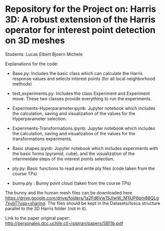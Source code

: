 # Repository for the Project on: Harris 3D: A robust extension of the Harris operator for interest point detection on 3D meshes

Students: 
Lucas Elbert 
Bjoern Michele 

Explanations for the code: 
- Base.py:  Includes the basic class which can calculate the Harris response values and selects interest points (for all local neighborhood methods) 
- test_experiments.py: Includes the class Experiment and Experiment move. These two classes provide everything to run the experiments. 
- Experiments-Hyperparameter.ipynb: Jupyter notebook which includes the  calculation, saving and visualization of the values for the Hyperparameter selection.
- Experiments-Transformations.ipynb: Jupyter notebook which includes the calculation, saving and visualization of the values for the transformations experiments.
- Basic shapes.ipynb: Jupyter notebook which includes experiments with the basic forms (pyramid, cube), and the visualization of the intermeidate steps of the interest points selection. 

- ply.py: Basic functions to read and write ply files (code taken from the course TPs)
- bunny.ply : Bunny point cloud (taken from the course TPs)

The bunny and the human mesh files can be downloaded here https://drive.google.com/drive/folders/1a2Fd6Vw1SJIwW_M1iUP6pm88QLg7xybT?usp=sharing.
The files should be kept in the Datasets/tosca structure parallel to the 3D Harris folder (not in it). 


Link to the paper original paper: 
http://personales.dcc.uchile.cl/~isipiran/papers/SB11b.pdf
